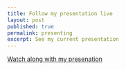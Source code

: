 ```yaml
---
title: Follow my presentation live
layout: post
published: true
permalink: presenting
excerpt: See my current presentation
---
```

[Watch along with my presenation](http://slides.com/emkay/drupal-project-lifecycle/live)